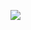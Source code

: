 ![](zhaopian.png![zhaopian](https://user-images.githubusercontent.com/82360305/115326354-bc01eb80-a1bf-11eb-8839-89d8861fb57c.png)
)
